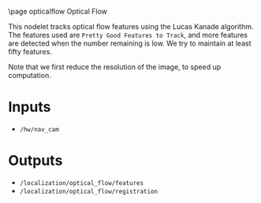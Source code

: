 \page opticalflow Optical Flow

This nodelet tracks optical flow features using the Lucas Kanade algorithm.
The features used are `Pretty Good Features to Track`, and more features are detected
when the number remaining is low. We try to maintain at least fifty features.

Note that we first reduce the resolution of the image, to speed up computation.

# Inputs

* `/hw/nav_cam`

# Outputs

* `/localization/optical_flow/features`
* `/localization/optical_flow/registration`
